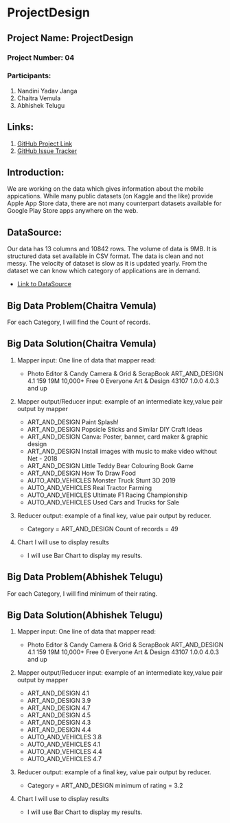 # ProjectDesign
## Project Name: ProjectDesign
### Project Number: 04
### Participants:
1. Nandini Yadav Janga
1. Chaitra Vemula
1. Abhishek Telugu
## Links:
1. [GitHub Project Link](https://github.com/nandiniyadavjanga/ProjectDesign)
1. [GitHub Issue Tracker](https://github.com/nandiniyadavjanga/ProjectDesign/issues)
## Introduction: 
We are working on the data which gives information about the mobile appications. While many public datasets (on Kaggle and the like) provide Apple App Store data, there are not many counterpart datasets available for Google Play Store apps anywhere on the web. 
## DataSource: 
Our data has 13 columns and 10842 rows. The volume of data is 9MB. It is structured data set available in CSV format. The data is clean and not messy. The velocity of dataset is slow as it is updated yearly. From the dataset we can know which category of applications are in demand.
- [Link to DataSource](https://www.kaggle.com/lava18/google-play-store-apps#googleplaystore.csv)







## Big Data Problem(Chaitra Vemula)
For each Category, I will find the Count of records.
## Big Data Solution(Chaitra Vemula)
1. Mapper input: One line of data that mapper read:
   - Photo Editor & Candy Camera & Grid & ScrapBook	ART_AND_DESIGN	4.1	159	19M	10,000+	Free	0	Everyone	Art & Design	43107	1.0.0	   4.0.3 and up	
2. Mapper output/Reducer input: example of an intermediate key,value pair output by mapper
      * ART_AND_DESIGN                Paint Splash!  
      * ART_AND_DESIGN        Popsicle Sticks and Similar DIY Craft Ideas
      * ART_AND_DESIGN        Canva: Poster, banner, card maker & graphic design
      * ART_AND_DESIGN        Install images with music to make video without Net - 2018
      * ART_AND_DESIGN        Little Teddy Bear Colouring Book Game
      * ART_AND_DESIGN        How To Draw Food
      * AUTO_AND_VEHICLES     Monster Truck Stunt 3D 2019
      * AUTO_AND_VEHICLES     Real Tractor Farming
      * AUTO_AND_VEHICLES     Ultimate F1 Racing Championship
      * AUTO_AND_VEHICLES     Used Cars and Trucks for Sale

3. Reducer output:  example of a final key, value pair output by reducer.
   - Category = ART_AND_DESIGN     Count of records = 49
   
4. Chart I will use to display results
   - I will use Bar Chart to display my results.

## Big Data Problem(Abhishek Telugu)
For each Category, I will find minimum of their rating.
## Big Data Solution(Abhishek Telugu)
1. Mapper input: One line of data that mapper read:
   - Photo Editor & Candy Camera & Grid & ScrapBook	ART_AND_DESIGN	4.1	159	19M	10,000+	Free	0	Everyone	Art & Design	43107	1.0.0	   4.0.3 and up	
2. Mapper output/Reducer input: example of an intermediate key,value pair output by mapper
      * ART_AND_DESIGN        4.1
      * ART_AND_DESIGN        3.9
      * ART_AND_DESIGN        4.7
      * ART_AND_DESIGN        4.5
      * ART_AND_DESIGN        4.3
      * ART_AND_DESIGN        4.4
      * AUTO_AND_VEHICLES     3.8
      * AUTO_AND_VEHICLES     4.1
      * AUTO_AND_VEHICLES     4.4
      * AUTO_AND_VEHICLES     4.7

3. Reducer output:  example of a final key, value pair output by reducer.
   - Category = ART_AND_DESIGN     minimum of rating = 3.2
   
4. Chart I will use to display results
   - I will use Bar Chart to display my results.

